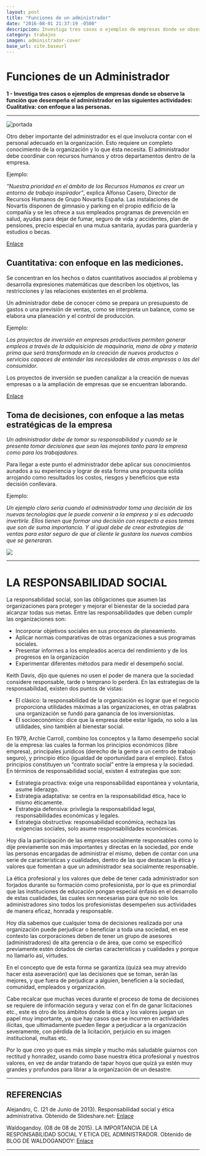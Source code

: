 ```yaml
---
layout: post
title: "Funciones de un administrador"
date: "2016-08-01 21:37:19 -0500"
descripcion: Investiga tres casos o ejemplos de empresas donde se observe la función que desempeña el administrador en los casos...
category: trabajos
imagen: administrador-cover
base_url: site.baseurl
---
```




# Funciones de un Administrador

**1 - Investiga tres casos o ejemplos de empresas donde se observe la función que desempeña el administrador en las siguientes actividades:
Cualitativa: con enfoque a las personas.**

---

![portada](../assets/images/administrador-cover.jpg)

Otro deber importante del administrador es el que involucra contar con el personal adecuado en la organización. Esto requiere un completo conocimiento de la organización y lo que ésta necesita. El administrador debe coordinar con recursos humanos y otros departamentos dentro de la empresa.

Ejemplo:


_“Nuestra prioridad en el ámbito de los Recursos Humanos es crear un entorno de trabajo inspirador”_, explica Alfonso Casero, Director de Recursos Humanos de Grupo Novartis España.
Las instalaciones de Novartis disponen de gimnasio y parking en el propio edificio de la compañía y se les ofrece a sus empleados programas de prevención en salud, ayudas para dejar de fumar, seguro de vida y accidentes, plan de pensiones, precio especial en una mutua sanitaria, ayudas para guardería y estudios o becas.


[Enlace](http://www.abc.es/economia/20130306/abci-mejores-empresas-para-trabajar-201303061204.html)

## Cuantitativa: con enfoque en las mediciones.

<img src="{{ site.baseurl }}/assets/images/segunda_Imagen.jpg" alt="" style="float: right;" />

Se concentran en los hechos o datos cuantitativos asociados al problema y desarrolla expresiones matemáticas que describen los objetivos, las restricciones y las relaciones existentes en el problema.

Un administrador debe de conocer cómo se prepara un presupuesto de gastos o una previsión de ventas, como se interpreta un balance, como se elabora una planeación y el control de producción.

Ejemplo:

_Los proyectos de inversión en empresas productivas permiten generar empleos a través de la adquisición de maquinaria, mano de obra y materia prima que será transformada en la creación de nuevos productos o servicios capaces de entender las necesidades de otras empresas o las del consumidor._

Los proyectos de inversión se pueden canalizar a la creación de nuevas empresas o a la ampliación de empresas que se encuentran laborando.

[Enlace](http://www.gestiopolis.com/proyectos-de-inversion-para-empresas-en-operacion/)

## Toma de decisiones, con enfoque a las metas estratégicas de la empresa

<img src="{{ site.baseurl }}/assets/images/tercera_imagen.jpg" alt="" style="float: left" />

_Un administrador debe de tomar su responsabilidad y cuando se le presenta tomar decisiones que sean las mejores tanto para la empresa como para los trabajadores._

Para llegar a este punto el administrador debe aplicar sus conocimientos aunados a su experiencia y lograr de esta forma una propuesta solida arrojando como resultados los costos, riesgos y beneficios que esta decisión conllevara.

Ejemplo:

_Un ejemplo claro seria cuando el administrador toma una decisión de las nuevas tecnologías que le puede convenir a la empresa y si es adecuado invertirle. Ellos tienen que formar una decisión con respecto a esos temas que son de suma importancia. Y al igual debe de crear estrategias de ventas para estar seguro de que al cliente le gustara los nuevos cambios que se generaran._

![](../assets/images/cuarta_imagen.jpg)

---



# LA RESPONSABILIDAD SOCIAL

La responsabilidad social, son las obligaciones que asumen las organizaciones para proteger y mejorar el bienestar de la sociedad para alcanzar todas sus metas.
Entre las responsabilidades que deben cumplir las organizaciones son:

-	Incorporar objetivos sociales en sus procesos de planeamiento.
-	Aplicar normas comparativas de otras organizaciones a sus programas sociales.
-	Presentar informes a los empleados acerca del rendimiento y de los progresos en la organización
-	Experimentar diferentes métodos para medir el desempeño social.

Keith Davis, dijo que quienes no usen el poder de manera que la sociedad considere responsable, tarde o temprano lo perderá.
En las estrategias de la responsabilidad, existen dos puntos de vistas:

-	El clásico: la responsabilidad de la organización es lograr que el negocio proporciona utilidades máximas a las organizaciones, en otras palabras una organización se fundó para ganancia de los inversionistas.
-	El socioeconómico: dice que la empresa debe estar ligada, no solo a las utilidades, sino también al bienestar social.

En 1979, Archie Carroll, combino los conceptos y la llamo desempeño social de la empresa: las cuales la forman los principios económicos (libre empresa), principales jurídicos (derecho de la gente a un centro de trabajo seguro), y principio ético (igualdad de oportunidad para el empleo). Estos principios constituyen un “contrato social” entre la empresa y la sociedad.
En términos de responsabilidad social, existen 4 estrategias que son:

-	Estrategia proactiva: exige una responsabilidad espontánea y voluntaria, asume liderazgo.
-	Estrategia adaptativa: se centra en la responsabilidad ética, hace lo mismo éticamente.
-	Estrategia defensiva: privilegia la responsabilidad legal, responsabilidades económicas y legales.
-	Estrategia obstructiva: responsabilidad económica, rechaza las exigencias sociales, solo asume responsabilidades económicas.

Hoy día la participación de las empresas socialmente responsables como lo dije previamente son más importantes y directas en la sociedad, por ende las personas encargadas de administrar el mismo, deben de contar con una serie de características y cualidades, dentro de las que destacan la ética y valores que fomentan a que un administrador sea socialmente responsable.

La ética profesional y los valores que debe de tener cada administrador son forjados durante su formación como profesionista, por lo que es primordial que las instituciones de educación pongan especial énfasis en el desarrollo de estas cualidades, las cuales son necesarias para que no solo los administradores sino todos los profesionistas desempeñen sus actividades de manera eficaz, honrada y responsable.

Hoy día sabemos que cualquier toma de decisiones realizada por una organización puede perjudicar o beneficiar a toda una sociedad, en ese contexto las corporaciones deben de tener un grupo de asesores (administradores) de alta gerencia o de área, que como se especificó previamente estén dotados de ciertas características y cualidades y porque no llamarlo así, virtudes.

En el concepto que de esta forma se garantiza (quizá sea muy atrevido hacer esta aseveración) que las decisiones que se toman, serán las mejores, y que fuera de perjudicar a alguien, beneficien a la sociedad, comunidad, empleados y organización.

Cabe recalcar que muchas veces durante el proceso de toma de decisiones se requiere de información segura y veraz con el fin de ganar licitaciones etc., este es otro de los ámbitos donde la ética y los valores juegan un papel muy importante, ya que hay casos que se incurren en actividades ilícitas, que ultimadamente pueden llegar a perjudicar a la organización severamente, con pérdida de la licitación, perjuicio en su imagen institucional, multas etc.

Por lo que creo yo que es más simple y mucho más saludable guiarnos con rectitud y honradez, usando como base nuestra ética profesional y nuestros valores, en vez de andar tratando de tapar hoyos que quizá ya estén muy grandes y profundos para librar a la organización de un desastre.

---

## REFERENCIAS
Alejandro, C. (21 de Junio de 2013). Responsabilidad social y ética administrativa. Obtenido de Slideshare.net: [Enlace](http://es.slideshare.net/CesarAlejandro6/responsabilidad-social-y-tica-administrativa)

Waldogandoy. (08 de 08 de 2015). LA IMPORTANCIA DE LA RESPONSABILIDAD SOCIAL Y ETICA DEL ADMINISTRADOR. Obtenido de BLOG DE WALDOGANDOY: [Enlace](http://waldogandoy.blogdiario.com/1439057919/la-importancia-de-la-responsabilidad-social-y-etica-del-administrador-/)

---
